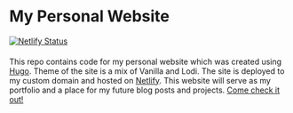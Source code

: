 # My Personal Website

[![Netlify Status](https://api.netlify.com/api/v1/badges/3588138b-a2bb-40ca-8730-e8867b23b4e4/deploy-status)](https://app.netlify.com/sites/wiktordyngosz/deploys)

####
This repo contains code for my personal website which was created using [Hugo](https://gohugo.io/). Theme of the site is a mix of Vanilla and Lodi. 
The site is deployed to my custom domain and hosted on [Netlify](https://www.netlify.com/).
This website will serve as my portfolio and a place for my future blog posts and projects. 
[Come check it out!](https://www.wiktordyngosz.pl/)
